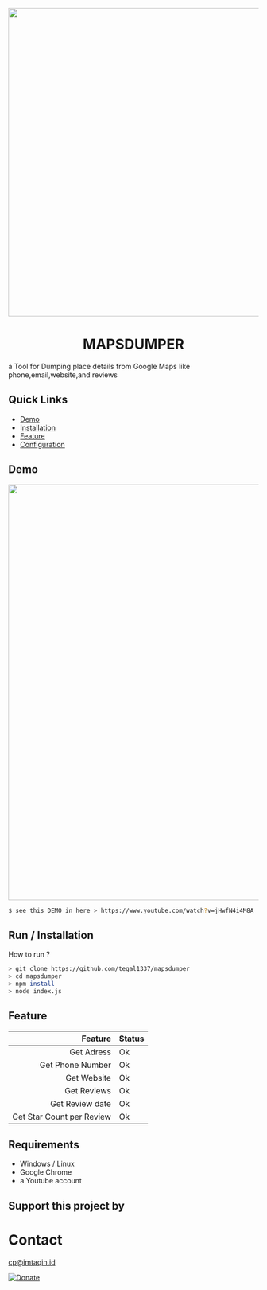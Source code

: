 
  <p align="center">
  <image src="https://github.com/tegal1337/mapsdumper/assets/31664438/04c8cf97-fdee-4d41-8201-b3e98fe21dfb" align="center" width="620"/>
<h1 align="center"> MAPSDUMPER </h1>
a Tool for Dumping place details from Google Maps like phone,email,website,and reviews
    </p>
    
## Quick Links

* [Demo](https://www.youtube.com/watch?v=)
* [Installation](#run--installation)
* [Feature](#feature)
* [Configuration](#configuration)



## Demo
 <a href="https://www.youtube.com/watch?v=jHwfN4i4M8A"> <img src="https://asciinema.org/a/paxVigckYdHQDm0DS1kFyETjG.png" width="836"/></a>

```bash
$ see this DEMO in here > https://www.youtube.com/watch?v=jHwfN4i4M8A

```

## Run / Installation
How to run ?

```bash
> git clone https://github.com/tegal1337/mapsdumper
> cd mapsdumper
> npm install
> node index.js
```


## Feature

 Feature  | Status |
| -------------:|------------- |
| Get Adress | Ok|
| Get Phone Number | Ok|
| Get Website | Ok|
| Get Reviews | Ok |
| Get Review date | Ok |
| Get Star Count per Review  | Ok|

## Requirements

 - Windows / Linux
 - Google Chrome
 - a Youtube account 


## Support this project by 



# Contact 
cp@imtaqin.id

[![Donate](https://img.shields.io/badge/Donate-PayPal-green.svg)](https://www.paypal.me/fdciabdul)





           

